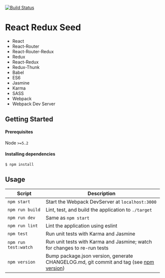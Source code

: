 [![Build Status](https://travis-ci.org/r-park/react-redux-seed.svg?branch=master)](https://travis-ci.org/r-park/react-redux-seed)


# React Redux Seed

- React
- React-Router
- React-Router-Redux
- Redux
- React-Redux
- Redux-Thunk
- Babel
- ES6
- Jasmine
- Karma
- SASS
- Webpack
- Webpack Dev Server


Getting Started
---------------

#### Prerequisites
Node `>=5.2`

#### Installing dependencies
```shell
$ npm install
```


Usage
-----

|Script|Description|
|---|---|
|`npm start`|Start the Webpack DevServer at `localhost:3000`|
|`npm run build`|Lint, test, and build the application to `./target`|
|`npm run dev`|Same as `npm start`|
|`npm run lint`|Lint the application using eslint|
|`npm test`|Run unit tests with Karma and Jasmine|
|`npm run test:watch`|Run unit tests with Karma and Jasmine; watch for changes to re-run tests|
|`npm version`|Bump package.json version, generate CHANGELOG.md, git commit and tag (see [npm version](https://docs.npmjs.com/cli/version))|
